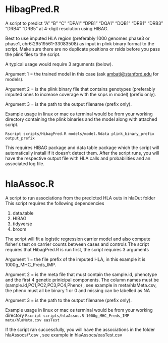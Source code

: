 # HibagPred.R
A script to predict “A”    “B”    “C”    “DPA1" “DPB1” “DQA1" “DQB1” “DRB1" “DRB3” “DRB4" “DRB5” at 4-digit resolution using HIBAG.

Best to use imputed HLA region (preferably 1000 genomes phase3 or phase1, chr6:29519561-33083508) as input in plink binary format to the script. Make sure there are no duplicate positions or rsids before you pass the plink files to the script.

A typical usage would require 3 arguments (below).

Argument 1 = the trained model in this case (ask ambati@stanford.edu for models).

Argument 2 = is the plink binary file that contains genotypes (preferably imputed ones to increase coverage with the snps in model) (prefix only).

Argument 3 = is the path to the output filename (prefix only).

 

Example usage in linux or mac os terminal would be from your working directory containing the plink binaries and the model along with attached script.

```Rscript scripts/HibagPred.R models/model.Rdata plink_binary_prefix output_prefix```

This requires HIBAG package and data table package which the script will automatically install if it doesn’t detect them.
After the script runs, you will have the respective output file with HLA calls and probabilities  and an associated log file.

# hlaAssoc.R
A script to run associations from the predicted HLA outs in hlaOut folder
This script requires the following dependencies
1. data.table
1. HIBAG
1. tidyverse
1. broom

The script will fit a logistic regression carrier model and also compute fisher's test on carrier counts between cases and controls
The script requires that HibagPred.R is run first, the script requires 3 arguments

Argument 1 = the file prefix of the imputed HLA, in this example it is 1000g_MHC_Preds_IMP.

Argument 2 = is the meta file that must contain the  sample.id, phenotype and the first 4 genetic prinicipal components. The column names must be (sample.id,PC1,PC2,PC3,PC4,Pheno) , see example in meta/hlaMeta.csv, 
the pheno must all be binary 1 or 0 and missing can be labelled as NA

Argument 3 = is the path to the output filename (prefix only).

Example usage in linux or mac os terminal would be from your working directory
```Rscript scripts/hlaAssoc.R 1000g_MHC_Preds_IMP meta/hlaMeta.csv easTest```

If the script ran successfully, you will have the associations in the folder hlaAssocs/*.csv , see example in hlaAssocs/easTest.csv
